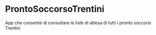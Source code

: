 # ProntoSoccorsoTrentini
App che consente di consultare le liste di attesa di tutti i pronto soccorsi Trentini
